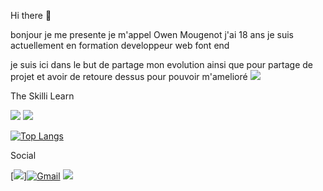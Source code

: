 Hi there 👋

bonjour je me presente je m'appel Owen Mougenot j'ai 18 ans
je suis actuellement en formation developpeur web font end 

je suis ici dans le but de partage mon evolution ainsi que pour partage de projet et avoir de retoure dessus pour pouvoir m'amelioré
[![](https://img.shields.io/badge/GitHub-100000?style=for-the-badge&logo=github&logoColor=white)](https://github.com/owenmougenot)

The Skilli Learn 

[![](https://img.shields.io/badge/C-00599C?style=for-the-badge&logo=c&logoColor=white)](https://mail.google.com/mail/u/0/?tab=rm#inbox/FMfcgzGlkPWCrGJvhzFTtCrcwgCFsQKq)
![](https://img.shields.io/badge/Python-3776AB?style=for-the-badge&logo=python&logoColor=white)

[![Top Langs](https://github-readme-stats.vercel.app/api/top-langs/?username=owenmougenot)](https://github.com/owenmougenot/github-readme-stats)

Social

[![](https://img.shields.io/badge/Gmail-D14836?style=for-the-badge&logo=gmail&logoColor=white)]<a href="https://mail.google.com/mail/?view=cm&fs=1&to=owen.m@institutsolacroup.com" target="_blank"><img alt="Gmail" src="https://img.shields.io/badge/Gmail-D14836?style=for-the-badge&logo=gmail&logoColor=white" /></a>
[![](https://img.shields.io/badge/GitHub-100000?style=for-the-badge&logo=github&logoColor=white)](https://github.com/owenmougenot)














